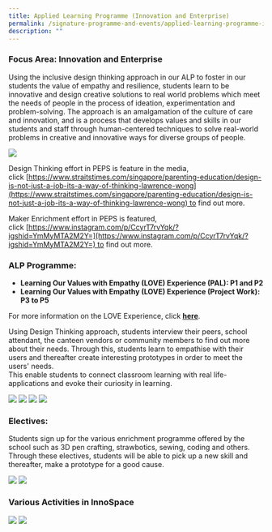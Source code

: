 ```yaml
---
title: Applied Learning Programme (Innovation and Enterprise)
permalink: /signature-programme-and-events/applied-learning-programme-innovation-and-enterprise
description: ""
---
```

### Focus Area: Innovation and Enterprise  

Using the inclusive design thinking approach in our ALP to foster in our students the value of empathy and resilience, students learn to be innovative and design creative solutions to real world problems which meet the needs of people in the process of ideation, experimentation and problem-solving. The approach is an amalgamation of the culture of care and innovation, and is a process that develops values and skills in our students and staff through human-centered techniques to solve real-world problems in creative and innovative ways for diverse groups of people.

![](/images/ALP-Innovation.jpg)

Design Thinking effort in PEPS is feature in the media, click [https://www.straitstimes.com/singapore/parenting-education/design-is-not-just-a-job-its-a-way-of-thinking-lawrence-wong](https://www.straitstimes.com/singapore/parenting-education/design-is-not-just-a-job-its-a-way-of-thinking-lawrence-wong) to find out more. 

Maker Enrichment effort in PEPS is featured, click [https://www.instagram.com/p/CcyrT7rvYqk/?igshid=YmMyMTA2M2Y=](https://www.instagram.com/p/CcyrT7rvYqk/?igshid=YmMyMTA2M2Y=) to find out more.

### ALP Programme:
* **Learning Our Values with Empathy (LOVE) Experience (PAL): P1 and P2**
* **Learning Our Values with Empathy (LOVE) Experience (Project Work): P3 to P5**

For more information on the LOVE Experience, click **[here](https://princesselizabethpri.moe.edu.sg/signature-programmes-n-events/learning-for-life-programme-student-leadership-n-via/values-in-action-via)**.  

  
Using Design Thinking approach, students interview their peers, school attendant, the canteen vendors or community members to find out more about their needs. Through this, students learn to empathise with their users and thereafter create interesting prototypes in order to meet the users' needs.   
This enable students to connect classroom learning with real life-applications and evoke their curiosity in learning.

![](/images/ALP1.png)
![](/images/ALP2.png)
![](/images/ALP3.png)
![](/images/ALP4.png)

### Electives:

Students sign up for the various enrichment programme offered by the school such as 3D pen crafting, strawbotics, sewing, coding and others. Through these electives, students will be able to pick up a new skill and thereafter, make a prototype for a good cause.

![](/images/ALP5.png)
![](/images/ALP6.png)

### Various Activities in InnoSpace

![](/images/ALP7.png)
![](/images/ALP8.png)